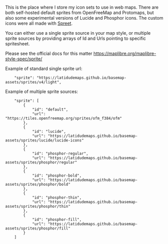 This is the place where I store my icon sets to use in web maps. 
There are both self-hosted default sprites from OpenFreeMap and Protomaps, but also some experimental versions of Lucide and Phosphor icons.
The custom icons were all made with [Spreet](https://github.com/flother/spreet).

You can either use a single sprite source in your map style, or multiple sprite sources by providing arrays of Id and Urls pointing to specific spritesheet.

Please see the official docs for this matter https://maplibre.org/maplibre-style-spec/sprite/

Example of standard single sprite url:
```
    "sprite": "https://latidudemaps.github.io/basemap-assets/sprites/v4/light",
```

Example of multiple sprite sources:
```
    "sprite": [
        {
            "id": "default",
            "url": "https://tiles.openfreemap.org/sprites/ofm_f384/ofm"
        },
        {
            "id": "lucide",
            "url": "https://latidudemaps.github.io/basemap-assets/sprites/lucide/lucide-icons"
        },
        {
            "id": "phosphor-regular",
            "url": "https://latidudemaps.github.io/basemap-assets/sprites/phosphor/regular"
        },
        {
            "id": "phosphor-bold",
            "url": "https://latidudemaps.github.io/basemap-assets/sprites/phosphor/bold"
        },
        {
            "id": "phosphor-thin",
            "url": "https://latidudemaps.github.io/basemap-assets/sprites/phosphor/thin"
        },
        {
            "id": "phosphor-fill",
            "url": "https://latidudemaps.github.io/basemap-assets/sprites/phosphor/fill"
        }
    ]
```
